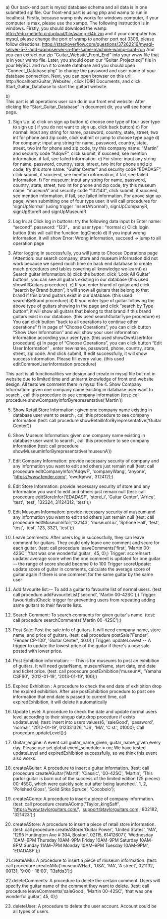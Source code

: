a)	Our back-end part is mysql database schema and all data is in one submitted sql file. Our front-end part is using php and wamp to run in localhost. Firstly, because wamp only works for windows computer, if your computer is max, please use the xampp. The following instruction is in windows. Firstly, you should download the wamp: http://edu.metinfo.cn/upload/file/wamp-64b.zip and if your computer has mysql, please change the port of wamp to another port not 3306, please follow directions: https://stackoverflow.com/questions/37262216/mysql-server-5-7-and-wampserver-in-the-same-machine-wamp-cant-run And you can extract our zip “Guitar_Website_Front_End” into your www file that is  in your wamp file. Later, you should open our “Guitar_Project.sql” file in your MySQL and run it to create database and  you should open “Connect_Database.php” to change the password and user-name of your database connection. Next, you can open browser on this url: http://localhost/Guitar_Website/ , click [DIR] Documents, and click Start_Guitar_Database to start the guitart website. 


b)	
This part is all operations user can do in our front end website:
After clicking file “Start_Guitar_Database” in document dir, you will see home page. 
1.	Sign Up: 
a)	click on sign up button
b)	choose one type of four user type to sign up ( if you do not want to sign up, click back button)
c)	For normal: input any string for name, password, country, state, street, two int for phone and zip code, click submit or jump to choose type page
d)	For company:  input any string for name, password, country, state, street, two int for phone and zip code, try this company name: “Martin” and security code “AdqwF”, click submit, if succeed, see mention information, if fail, see failed information.
e)	For store:  input any string for name, password, country, state, street, two int for phone and zip code, try this store name: “Guitar Center” and security code “EDADASF”, click submit, if succeed, see mention information, if fail, see failed information.
f)	For museum:  input any string for name, password, country, state, street, two int for phone and zip code, try this museum name: “museunA” and security code “132143”, click submit, if succeed, see mention information, if fail, see failed information.
For above sign up page, when submitting one of four type user: it will call procedures for
‘signUpNormal’ (using trigger ‘insertANormal’), signUpCompanyR, signUpStoreR and signUpMuseumR

2. Log In: 
a)	Click log in buttons: try the following data input 
b)	Enter  name: “second”, password: “123”， and user type : “normal
c)	Click login button (this will call the function: logCheck)
d)	 If you input wrong information, it will show Error: Wrong information, succeed → jump to all operation page

3.  After logging in successfully, you will jump to Choose Operations page (Attention: our search company, store and museum information did not work because we spend much time on back end database to create much procedures and tables covering all knowledge we learnt)
a)	Search guitar information: 
b)	click the button: click ‘Look All Guitar’ buttons, you can see all guitars existing in our database (this used showAllGuitars procedure). 
c)	If you enter brand of guitar and click “search by Brand button”, it will show all guitars that belong to that brand if this brand guitars exist in our database. (this used searchByBrand procedure)
d)	If you enter type of guitar following the above type of guitars showing in the page  and click “search by Type button”, it will show all guitars that belong to that brand if this brand guitars exist in our database. (this used searchGuitarType procedure) 
e)	You can click button “back to all operations to continue other operations”
f)	In page of “Choose Operations”, you can click button “Show User Information” and will show your user information information according your user type. (this used showOwnUserInfor procedure) 
g)	In page of “Choose Operations”, you can click button “Edit User Information” , enter new name, password, phone, country, state, street, zip code. And click submit, If edit successfully, it will show success information. Please fill every value. (this used editCommonUserInformation procedure) 


This part is all functionalities we design and create in mysql file but not in website due to limited time and unlearnt knowledge of front end website design: All tests we comment them in mysql file
4. Show Company Information: given one company name existing in database user want to search , call this procedure to see company information (test: call procedure showCompanyInforByrepresentative(‘Martin’))

5. Show Retail Store Information : given one company name existing in database user want to search , call this procedure to see company information (test: call procedure showRetailInforByrepresentative(‘Guitar Center’))

6. Show Museum Information: given one company name existing in database user want to search , call this procedure to see company information (test: call procedure showMuseumInforByrepresentative(‘museunA’))

7. Edit Company Information: provide necessary security of company and any information you want to edit and others just remain null (test: call procedure editCompanyInfor('AdqwF', 'companyWang', 'anyone', 'https://www.fender.com/', 'ewqfqewa', 312412);) 

8. Edit Store Information: provide necessary security of store and any information you want to edit and others just remain null (test: call procedure editStoreInfor('EDADASF', 'storeLi', 'Guitar Center', 'Africa', 'test', 'test', 132324, 31124312, 'test');)

9. Edit Museum Information: provide necessary security of museum  and any information you want to edit and others just remain null (test: call procedure editMuseumInfor('132143', 'museumLiu', 'Sphone Hall',  'test', 'test', 'test', 123, 3321, 'test');)

10. Leave comments:  After users log in successfully, they can leave comment for guitars. They could only leave one comment and score for each guitar. (test: call procedure  leaveComments('first', 'Martin 00-42SC', 'that was one wonderful guitar', 45, 0);)
Trigger: scoreInsert:  updater average score when the one comment is updated for one guitar
-- the range of score should become 0 to 100
Trigger scoreUpdate:  update score of guitar in comments, calculate the average score of guitar again if there is one comment for the same guitar by the same user

11. Add favourite list:-- To add a guitar to favourite list of normal users. (test call procedure addFavouriteList('second', 'Martin 00-42SC');)
Trigger: favouritelistCheck: trigger for preventing users from repeating adding same guitars to their favorite lists.

12. Search Comment: To search comments for given guitar's name. (test: call procedure searchComments('Martin 00-42SC');)

13. Post Sale: Post the sale info of guitars. It will need company name, store name, and price of guitars. (test: call procedure  postSale('Fender', 'Fender CP-100', 'Guitar Center', 40.0);)
Trigger: updateLowest -- A trigger to update the lowest price of the guitar if there's a new sale posted with lower price.

14. Post Exhibition information: -- This is for museums to post an exhibition of guitars. It will need gutarName, museumName, start date, end date and ticket price. (test: call procedure postExhibition('museunA', 'Yamaha CSF60', '2012-01-19', '2013-01-19', 100);)

15. Expired Exhibition : A procedure to check the end date of exhibition drop the expired exhibition.
After use postExhibition procedure to post one information that end date is passed to current time, call expiredExhibition, it will delete it automatically

16. Update Level:  A procedure to check the date and update normal users level according to their singup date.drop procedure if exists updateLevel; 
(test: insert into users values(6, 'saleGood', 'password', 'normal', '2012-01-19', 012331326, 'US', 'MA', 'C st.', 01000);
Call procedure updateLevel();)

17. Guitar_engine: A event call guitar_name_given, guitar_name_given every day. 
Please use set global event_scheduler = on;  We have tested updateLevel and expiredExhibition successfully, so we think this event also works.

18. createAGuitar: A procedure to insert a guitar information. (test: call procedure createAGuitar('Martif', 'Classic', '00-42SC', 'Martin', 'This parlor guitar is born out of the success of the limited edition (25 pieces) 00-45SC, which were quickly sold out after being launched.',
1, 2, 'Polished Gloss', 'Solid Sitka Spruce', 'Cocobolo');

19. createAComp: A procedure to insert a piece of company information. (test: call procedure createAComp('Taylor_kingSaff', 'https://www.taylorguitars.com/', 
'support@taylorguitars.com',  802182, '321423');)

20. createAStore: A procedure to insert a piece of retail store information. (test: call procedure createAStore('Guitar Power', 'United States', 'MA',   '1295 Huntington Ave # 304, Boston', 02115, 614126077, 'Wednesday 10AM–9PM Thursday 10AM–9PM Friday 10AM–9PM Saturday 10AM–8PM Sunday 11AM–7PM Monday 10AM–9PM Tuesday 10AM–9PM', 'EDADASF');)

21.createAMu: A procedure to insert a piece of museum information. (test: call procedure createAMu('museunWHad', 'USA', 'MA', 'A street', 021132, 00131, '9:00 - 18:00', '13afds3');)

22.deleteComments: A procedure to delete the certain comment. Users will specify the guitar name of the comment they want to delete. (test: call procedure leaveComments('saleGood', 'Martin 00-42SC', 'that was one wonderful guitar', 45, 0);)

23. deleteUser: A procedure to delete the user account. Account could be all types of users.



